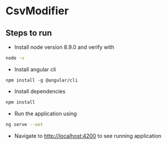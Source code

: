 # CsvModifier

## Steps to run
* Install node version 8.9.0 and verify with
```bash
node -v
```

* Install angular cli
```bask
npm install -g @angular/cli
```

* Install dependencies
```bash
npm install
```

* Run the application using
```bash
ng serve --aot
```

* Navigate to [http://localhost:4200](http://localhost:4200) to see running application

